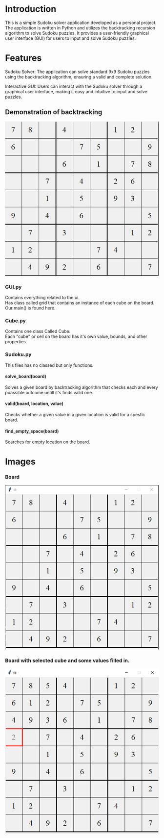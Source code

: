 # Introduction
This is a simple Sudoku solver application developed as a personal project. The application is written in Python and utilizes the backtracking recursion algorithm to solve Sudoku puzzles. It provides a user-friendly graphical user interface (GUI) for users to input and solve Sudoku puzzles.

# Features
Sudoku Solver: The application can solve standard 9x9 Sudoku puzzles using the backtracking algorithm, ensuring a valid and complete solution.

Interactive GUI: Users can interact with the Sudoku solver through a graphical user interface, making it easy and intuitive to input and solve puzzles.

## Demonstration of backtracking
![gif](https://github.com/yuvalco/Sudoku-game/blob/master/sudoku.gif)

### GUI.py
Contains everything related to the ui.  
Has class called grid that contains an instance of each cube on the board.  
Our main() is found here.
### Cube.py
Contains one class Called Cube.  
Each "cube" or cell on the board has it's own value, bounds, and other properties.
### Sudoku.py
This files has no classed but only functions.
#### solve_board(board)
Solves a given board by backtracking algorithm that checks each and every poassible outcome untill it's finds valid one.
#### valid(board, location, value)
Checks whether a given value in a given location is valid for a spesfic board.
#### find_empty_space(board)
Searches for empty location on the board.


# Images
### Board
![image1](https://github.com/yuvalco/Sudoku-game/blob/master/1.png)

### Board with selected cube and some values filled in.
![image2](https://github.com/yuvalco/Sudoku-game/blob/master/2.png)
